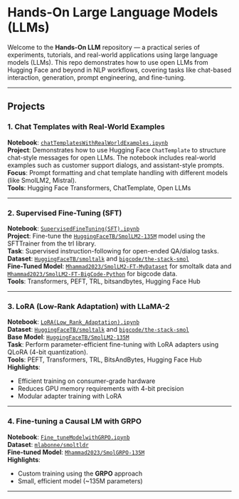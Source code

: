 # Hands-On Large Language Models (LLMs)

Welcome to the **Hands-On LLM** repository — a practical series of experiments, tutorials, and real-world applications using large language models (LLMs). This repo demonstrates how to use open LLMs from Hugging Face and beyond in NLP workflows, covering tasks like chat-based interaction, generation, prompt engineering, and fine-tuning.

---

## Projects

### 1. Chat Templates with Real-World Examples

**Notebook**: [`chatTemplatesWithRealWorldExamples.ipynb`](./chatTemplatesWithRealWorldExamples.ipynb)  
**Project**: Demonstrates how to use Hugging Face `ChatTemplate` to structure chat-style messages for open LLMs. The notebook includes real-world examples such as customer support dialogs, and assistant-style prompts.  
**Focus**: Prompt formatting and chat template handling with different models (like SmolLM2, Mistral).  
**Tools**: Hugging Face Transformers, ChatTemplate, Open LLMs  

---

### 2. Supervised Fine-Tuning (SFT)

**Notebook**: [`SupervisedFineTuning(SFT).ipynb`](./SupervisedFineTuning(SFT).ipynb)  
**Project**:  Fine-tune the [`HuggingFaceTB/SmolLM2-135M`](https://huggingface.co/HuggingFaceTB/SmolLM2-135M) model using the SFTTrainer from the trl library.  
**Task**: Supervised instruction-following for open-ended QA/dialog tasks.  
**Dataset**: [`HuggingFaceTB/smoltalk`](https://huggingface.co/datasets/HuggingFaceTB/smoltalk) and [`bigcode/the-stack-smol`](https://huggingface.co/datasets/bigcode/the-stack-smol)  
**Fine-Tuned Model**: [`Mhammad2023/SmolLM2-FT-MyDataset`](https://huggingface.co/Mhammad2023/SmolLM2-FT-MyDataset) for smoltalk data and [`Mhammad2023/SmolLM2-FT-BigCode-Python`](https://huggingface.co/Mhammad2023/SmolLM2-FT-BigCode-Python) for bigcode data.  
**Tools**: Transformers, PEFT, TRL, bitsandbytes, Hugging Face Hub

---

### 3. LoRA (Low-Rank Adaptation) with LLaMA-2

**Notebook**: [`LoRA(Low_Rank_Adaptation).ipynb`](./LoRA(Low_Rank_Adaptation).ipynb)  
**Dataset**: [`HuggingFaceTB/smoltalk`](https://huggingface.co/datasets/HuggingFaceTB/smoltalk) and [`bigcode/the-stack-smol`](https://huggingface.co/datasets/bigcode/the-stack-smol)  
**Base Model**: [`HuggingFaceTB/SmolLM2-135M`](https://huggingface.co/HuggingFaceTB/SmolLM2-135M)    
**Task**: Perform parameter-efficient fine-tuning with LoRA adapters using QLoRA (4-bit quantization).  
**Tools**: PEFT, Transformers, TRL, BitsAndBytes, Hugging Face Hub  
**Highlights**:
- Efficient training on consumer-grade hardware
- Reduces GPU memory requirements with 4-bit precision
- Modular adapter training with LoRA

---

### 4. Fine-tuning a Causal LM with GRPO

**Notebook**: [`Fine_tuneModelwithGRPO.ipynb`](./Fine_tuneModelwithGRPO.ipynb)  
**Dataset**: [`mlabonne/smoltldr`](https://huggingface.co/datasets/mlabonne/smoltldr)  
**Fine-tuned Model**: [`Mhammad2023/SmolGRPO-135M`](https://huggingface.co/Mhammad2023/SmolGRPO-135M)  
**Highlights**:
- Custom training using the **GRPO** approach
- Small, efficient model (~135M parameters)

---




